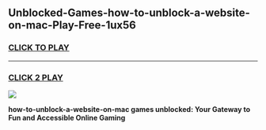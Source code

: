 
## Unblocked-Games-how-to-unblock-a-website-on-mac-Play-Free-1ux56
<h3>
<a href="https://premium76.site?title=how-to-unblock-a-website-on-mac&ref=10A">CLICK TO PLAY</a></h3>
<hr>

<h3>
<a href="https://premium76.site?title=how-to-unblock-a-website-on-mac&ref=10A">CLICK 2 PLAY</a>
  
</h3>

<a href="https://premium76.site?title=how-to-unblock-a-website-on-mac&ref=10A"><img src="https://clearcache.store/games.png"></a>


**how-to-unblock-a-website-on-mac games unblocked: Your Gateway to Fun and Accessible Online Gaming**
